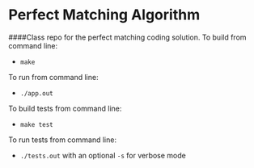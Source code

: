 # Perfect Matching Algorithm

####Class repo for the perfect matching coding solution.
To build from command line:
- `make`

To run from command line:
- `./app.out`

To build tests from command line:
- `make test`

To run tests from command line:
- `./tests.out` with an optional `-s` for verbose mode